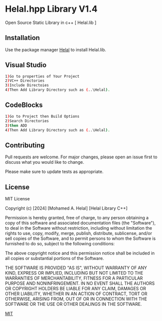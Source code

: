 # Helal.hpp Library V1.4
Open Source Static Library in c++  [ Helal.lib  ]
## Installation

Use the package manager [Helal](https://github.com/maq77/Helal_hpp_Library) to install Helal.lib.
## Visual Studio
```bash
1)Go to properties of Your Project
2)VC++ Directories
3)Include Directoies
4)Then Add Library Directory such as (..\Helal).
```
## CodeBlocks
```bash
1)Go to Project then Build Options
2)Search Directories
3)then ADD
4)Then Add Library Directory such as (..\Helal).
```

## Contributing

Pull requests are welcome. For major changes, please open an issue first
to discuss what you would like to change.

Please make sure to update tests as appropriate.

## License
MIT License

Copyright (c) [2024] [Mohamed A. Helal] [Helal Library C++]

Permission is hereby granted, free of charge, to any person obtaining a copy
of this software and associated documentation files (the "Software"), to deal
in the Software without restriction, including without limitation the rights
to use, copy, modify, merge, publish, distribute, sublicense, and/or sell
copies of the Software, and to permit persons to whom the Software is
furnished to do so, subject to the following conditions:

The above copyright notice and this permission notice shall be included in all
copies or substantial portions of the Software.

THE SOFTWARE IS PROVIDED "AS IS", WITHOUT WARRANTY OF ANY KIND, EXPRESS OR
IMPLIED, INCLUDING BUT NOT LIMITED TO THE WARRANTIES OF MERCHANTABILITY,
FITNESS FOR A PARTICULAR PURPOSE AND NONINFRINGEMENT. IN NO EVENT SHALL THE
AUTHORS OR COPYRIGHT HOLDERS BE LIABLE FOR ANY CLAIM, DAMAGES OR OTHER
LIABILITY, WHETHER IN AN ACTION OF CONTRACT, TORT OR OTHERWISE, ARISING FROM,
OUT OF OR IN CONNECTION WITH THE SOFTWARE OR THE USE OR OTHER DEALINGS IN THE
SOFTWARE.

[MIT](https://choosealicense.com/licenses/mit/)
